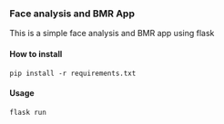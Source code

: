 ### Face analysis and BMR App  
This is a simple face analysis and BMR app using flask  
#### How to install  
```
pip install -r requirements.txt
```
#### Usage  
```
flask run
```
